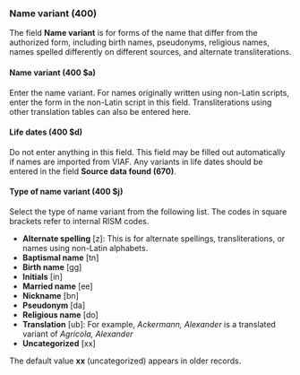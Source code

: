 ### Name variant (400)

The field **Name variant** is for forms of the name that differ from the authorized form, including birth names, pseudonyms, religious names, names spelled differently on different sources, and alternate transliterations.

#### Name variant (400 $a)

Enter the name variant. For names originally written using non-Latin scripts, enter the form in the non-Latin script in this field. Transliterations using other translation tables can also be entered here.  

#### Life dates (400 $d)

Do not enter anything in this field.  This field may be filled out automatically if names are imported from VIAF. Any variants in life dates should be entered in the field **Source data found (670)**.

#### Type of name variant (400 $j)

Select the type of name variant from the following list. The codes in square brackets refer to internal RISM codes.  

- **Alternate spelling** [z]: This is for alternate spellings, transliterations, or names using non-Latin alphabets.
- **Baptismal name** [tn]
- **Birth name** [gg]
- **Initials** [in]
- **Married name** [ee]
- **Nickname** [bn]
- **Pseudonym** [da]
- **Religious name** [do]
- **Translation** [ub]: For example, _Ackermann, Alexander_ is a translated variant of _Agricola, Alexander_  
- **Uncategorized** [xx]

The default value **xx** (uncategorized) appears in older records.

